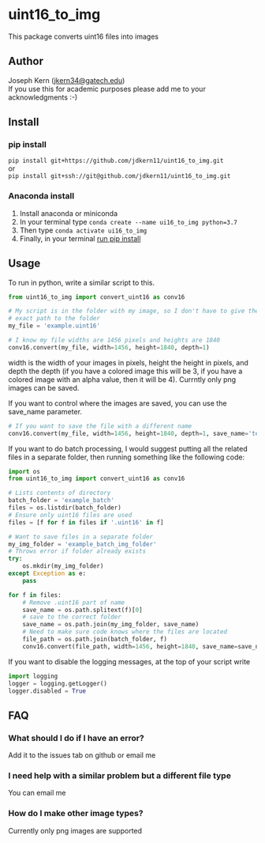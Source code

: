 # uint16\_to\_img
This package converts uint16 files into images

## Author
Joseph Kern (jkern34@gatech.edu)  
If you use this for academic purposes please add me to your acknowledgments :-)

## Install
### pip install
`pip install git+https://github.com/jdkern11/uint16_to_img.git`  
or  
`pip install git+ssh://git@github.com/jdkern11/uint16_to_img.git`

### Anaconda install
1. Install anaconda or miniconda
2. In your terminal type `conda create --name ui16_to_img python=3.7`
3. Then type `conda activate ui16_to_img`
4. Finally, in your terminal [run pip install](#pip-install)

## Usage

To run in python, write a similar script to this.

```Python
from uint16_to_img import convert_uint16 as conv16

# My script is in the folder with my image, so I don't have to give the 
# exact path to the folder
my_file = 'example.uint16'

# I know my file widths are 1456 pixels and heights are 1840
conv16.convert(my_file, width=1456, height=1840, depth=1)
```

width is the width of your images in pixels, height the height in pixels,
and depth the depth (if you have a colored image this will be 3, if you have
a colored image with an alpha value, then it will be 4). Currntly only png
images can be saved.

If you want to control where the images are saved, you can use the save\_name
parameter.
```Python
# If you want to save the file with a different name
conv16.convert(my_file, width=1456, height=1840, depth=1, save_name='test')
```

If you want to do batch processing, I would suggest putting all the related
files in a separate folder, then running something like the following code:
```Python
import os
from uint16_to_img import convert_uint16 as conv16

# Lists contents of directory
batch_folder = 'example_batch'
files = os.listdir(batch_folder)
# Ensure only uint16 files are used
files = [f for f in files if '.uint16' in f]

# Want to save files in a separate folder
my_img_folder = 'example_batch_img_folder'
# Throws error if folder already exists
try:
    os.mkdir(my_img_folder)
except Exception as e:
    pass

for f in files:
    # Remove .uint16 part of name
    save_name = os.path.splitext(f)[0]
    # save to the correct folder
    save_name = os.path.join(my_img_folder, save_name)
    # Need to make sure code knows where the files are located
    file_path = os.path.join(batch_folder, f)
    conv16.convert(file_path, width=1456, height=1840, save_name=save_name)
```
If you want to disable the logging messages, at the top of your script
write
```Python
import logging
logger = logging.getLogger()
logger.disabled = True
```

## FAQ
### What should I do if I have an error?
Add it to the issues tab on github or email me

### I need help with a similar problem but a different file type
You can email me

### How do I make other image types?
Currently only png images are supported
